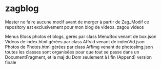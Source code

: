 # zagblog
Master 
ne faire aucune modif avant de merger à partir de Zag_Modif
ce repository est exclusivement pour mon blog de videos. zagou videos

Menus Blocs photos et blogs, gérés par class MenuBox venant de box.json
Videos de index.html gérées par class Affvid venant de indexVid.json
Photos de Photos.html gérées par class Affimg venant de photosImg.json
toutes les classes sont organisées pour que tout se passe dans un DocumentFragment, et la maj du Dom seulement à l fin (Append)
version finale